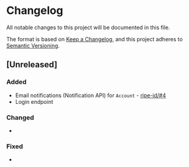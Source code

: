 # Changelog

All notable changes to this project will be documented in this file.

The format is based on [Keep a Changelog](https://keepachangelog.com/en/1.0.0/),
and this project adheres to [Semantic Versioning](https://semver.org/spec/v2.0.0.html).

## [Unreleased]

### Added

* Email notifications (Notification API) for `Account` - [ripe-id/#4](https://github.com/ripe-tech/ripe-id/issues/4)
* Login endpoint

### Changed

*

### Fixed

*
